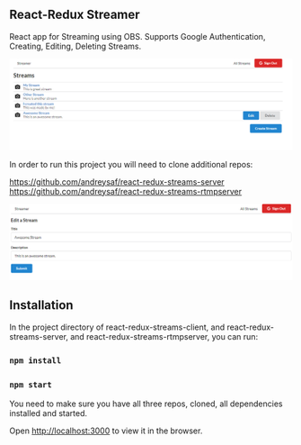 ## React-Redux Streamer

React app for Streaming using OBS. Supports Google Authentication, Creating, Editing, Deleting Streams.

![Screenshot 1](https://github.com/andreysaf/react-redux-streams-client/raw/master/screenshots/screen1.PNG)

In order to run this project you will need to clone additional repos:

https://github.com/andreysaf/react-redux-streams-server
https://github.com/andreysaf/react-redux-streams-rtmpserver

![Screenshot 2](https://github.com/andreysaf/react-redux-streams-client/raw/master/screenshots/screen2.PNG)

## Installation

In the project directory of react-redux-streams-client, and react-redux-streams-server, and react-redux-streams-rtmpserver, you can run:

### `npm install`

### `npm start`

You need to make sure you have all three repos, cloned, all dependencies installed and started.

Open [http://localhost:3000](http://localhost:3000) to view it in the browser.


